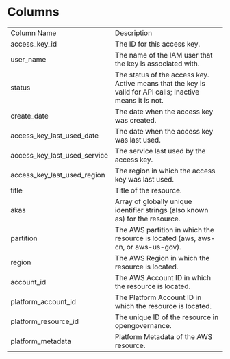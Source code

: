 # Columns  

<table>
	<tr><td>Column Name</td><td>Description</td></tr>
	<tr><td>access_key_id</td><td>The ID for this access key.</td></tr>
	<tr><td>user_name</td><td>The name of the IAM user that the key is associated with.</td></tr>
	<tr><td>status</td><td>The status of the access key. Active means that the key is valid for API calls; Inactive means it is not.</td></tr>
	<tr><td>create_date</td><td>The date when the access key was created.</td></tr>
	<tr><td>access_key_last_used_date</td><td>The date when the access key was last used.</td></tr>
	<tr><td>access_key_last_used_service</td><td>The service last used by the access key.</td></tr>
	<tr><td>access_key_last_used_region</td><td>The region in which the access key was last used.</td></tr>
	<tr><td>title</td><td>Title of the resource.</td></tr>
	<tr><td>akas</td><td>Array of globally unique identifier strings (also known as) for the resource.</td></tr>
	<tr><td>partition</td><td>The AWS partition in which the resource is located (aws, aws-cn, or aws-us-gov).</td></tr>
	<tr><td>region</td><td>The AWS Region in which the resource is located.</td></tr>
	<tr><td>account_id</td><td>The AWS Account ID in which the resource is located.</td></tr>
	<tr><td>platform_account_id</td><td>The Platform Account ID in which the resource is located.</td></tr>
	<tr><td>platform_resource_id</td><td>The unique ID of the resource in opengovernance.</td></tr>
	<tr><td>platform_metadata</td><td>Platform Metadata of the AWS resource.</td></tr>
</table>